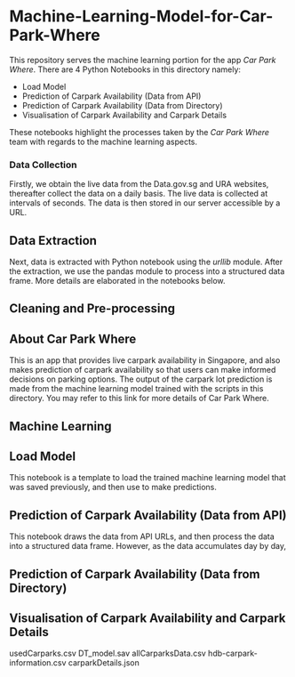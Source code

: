 # Machine-Learning-Model-for-Car-Park-Where
This repository serves the machine learning portion for the app *Car Park Where*.
There are 4 Python Notebooks in this directory namely:
- Load Model
- Prediction of Carpark Availability (Data from API)
- Prediction of Carpark Availability (Data from Directory)
- Visualisation of Carpark Availability and Carpark Details

These notebooks highlight the processes taken by the *Car Park Where* team with regards to the machine learning aspects.
### Data Collection
Firstly, we obtain the live data from the Data.gov.sg and URA websites, thereafter collect the data on a daily basis. The live data is collected at intervals of seconds. The data is then stored in our server accessible by a URL.

## Data Extraction
Next, data is extracted with Python notebook using the *urllib* module. After the extraction, we use the pandas module to process into a structured data frame. More details are elaborated in the notebooks below.

## Cleaning and Pre-processing


## About Car Park Where
This is an app that provides live carpark availability in Singapore, and also makes prediction of carpark availability so that users can make informed decisions on parking options.
The output of the carpark lot prediction is made from the machine learning model trained with the scripts in this directory. You may refer to this link for more details of Car Park Where.

## Machine Learning 

## Load Model
This notebook is a template to load the trained machine learning model that was saved previously, and then use to make predictions.

## Prediction of Carpark Availability (Data from API)
This notebook draws the data from API URLs, and then process the data into a structured data frame. However, as the data accumulates day by day, 

## Prediction of Carpark Availability (Data from Directory)

## Visualisation of Carpark Availability and Carpark Details

usedCarparks.csv
DT_model.sav
allCarparksData.csv
hdb-carpark-information.csv
carparkDetails.json